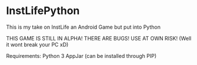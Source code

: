 # InstLifePython

This is my take on InstLife an Android Game but put into Python 

THIS GAME IS STILL IN ALPHA! THERE ARE BUGS! USE AT OWN RISK! (Well it wont break your PC xD)

Requirements:
Python 3
AppJar (can be installed through PIP)
